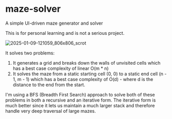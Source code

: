 # maze-solver

A simple UI-driven maze generator and solver

This is for personal learning and is not a serious project.

![2025-01-09-121059_806x806_scrot](https://github.com/user-attachments/assets/f050097d-77ad-40a6-9dd6-82a3b80f3ada)

It solves two problems:

1. It generates a grid and breaks down the walls of unvisited cells which has a best case complexity of linear O(m * n)
2. It solves the maze from a static starting cell (0, 0) to a static end cell (n - 1, m - 1) which has a best case complexity of O(d) - where d is the distance to the end from the start.

I'm using a BFS (Breadth First Search) approach to solve both of these problems in both a recursive and an iterative form. The iterative form is much better since it lets us maintain a much larger stack and therefore handle very deep traversal of large mazes.
